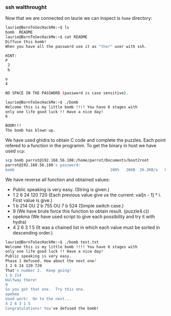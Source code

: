 ### ssh walthrought

Now that we are connected on laurie we can inspect is `home` directory:  

```bash
laurie@BornToSecHackMe:~$ ls
bomb  README
laurie@BornToSecHackMe:~$ cat README 
Diffuse this bomb!
When you have all the password use it as "thor" user with ssh.

HINT:
P
 2
 b

o
4

NO SPACE IN THE PASSWORD (password is case sensitive).

laurie@BornToSecHackMe:~$ ./bomb 
Welcome this is my little bomb !!!! You have 6 stages with
only one life good luck !! Have a nice day!
6

BOOM!!!
The bomb has blown up.
```

We have used ghidra to obtain C code and complete the puzzles. Each point refered to a function in the programm.
To get the binary in host we have used `scp`:  

```bash
scp bomb parrot@192.168.56.108:/home/parrot/Documents/boot2root
parrot@192.168.56.108's password: 
bomb                                          100%   26KB  26.3KB/s   00:00    

```

We have reverse all function and obtained values:  

* Public speaking is very easy. (String is given.)
* 1 2 6 24 120 720 (Each previous value give us the current: val[n - 1] * i. First value is give.)
* 1 b 214 OU 2 b 755 OU 7 b 524 (Simple switch case.)
* 9 (We have brute force this function to obtain result. (puzzle4.c))
* opekma (We have used script to give each possibility and try it with hydra)
* 4 2 6 3 1 5 (It was a chained list in which each value must be sorted in descending order.)

```bash
laurie@BornToSecHackMe:~$ ./bomb test.txt
Welcome this is my little bomb !!!! You have 6 stages with
only one life good luck !! Have a nice day!
Public speaking is very easy.
Phase 1 defused. How about the next one?
1 2 6 24 120 720
That's number 2.  Keep going!
1 b 214
Halfway there!
9
So you got that one.  Try this one.
opekma     
Good work!  On to the next...
4 2 6 3 1 5
Congratulations! You've defused the bomb!
```